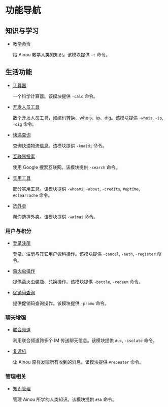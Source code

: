 # 功能导航

## 知识与学习

* [教学命令](teach.md)

    给 Ainou 教学人类的知识。该模块提供 `-t` 命令。

## 生活功能

* [计算器](calc.md)

    一个科学计算器。该模块提供 `-calc` 命令。

* [开发人员工具](dev_tools.md)

    数个开发人员工具，如编码转换、whois、ip、dig。该模块提供 `-whois`, `-ip`, `-dig` 命令。

* [快递查询](express_delivery.md)

    查询快递物流信息。该模块提供 `-kuaidi` 命令。

* [互联网搜索](google.md)

    使用 Google 搜索互联网。该模块提供 `-search` 命令。

* [实用工具](utils.md)

    部分实用工具。该模块提供 `-whoami`, `-about`, `-credits`, `#uptime`, `#clearcache` 命令。

* [选外卖](waimai.md)

    帮你选择外卖。该模块提供 `-waimai` 命令。

### 用户与积分

* [登录注册](user.md)

    登录、注册与其它用户资料操作。该模块提供 `-cancel`, `-auth`, `-register` 命令。

* [萤火虫操作](firefly.md)

    提供萤火虫装瓶、兑换操作。该模块提供 `-bottle`, `-redeem` 命令。

* [促销码查询](./promo.md)

    提供促销码查询操作。该模块提供 `-promo` 命令。

### 聊天增强

* [联合频道](unichannel.md)

    利用联合频道跨多个 IM 传送聊天信息。该模块提供 `#uc`, `-isolate` 命令。

* [复读机](repeater.md)

    让 Ainou 原样发回所有收到的消息。该模块提供 `#repeater` 命令。

### 管理相关

* [知识管理](knowledge_manager.md)

    管理 Ainou 所学的人类知识。该模块提供 `#kb` 命令。
